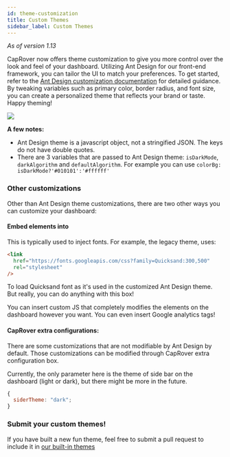 ```yaml
---
id: theme-customization
title: Custom Themes
sidebar_label: Custom Themes
---
```


_As of version 1.13_

CapRover now offers theme customization to give you more control over the look and feel of your dashboard. Utilizing Ant Design for our front-end framework, you can tailor the UI to match your preferences. To get started, refer to the [Ant Design customization documentation](https://ant.design/docs/react/customize-theme) for detailed guidance. By tweaking variables such as primary color, border radius, and font size, you can create a personalized theme that reflects your brand or taste. Happy theming!

![](/img/themes.gif)

**A few notes:**

- Ant Design theme is a javascript object, not a stringified JSON. The keys do not have double quotes.
- There are 3 variables that are passed to Ant Design theme: `isDarkMode`, `darkAlgorithm` and `defaultAlgorithm`. For example you can use `colorBg: isDarkMode?'#010101':'#ffffff'`

### Other customizations

Other than Ant Design theme customizations, there are two other ways you can customize your dashboard:

#### Embed elements into <head>

This is typically used to inject fonts. For example, the legacy theme, uses:

```html
<link
  href="https://fonts.googleapis.com/css?family=Quicksand:300,500"
  rel="stylesheet"
/>
```

To load Quicksand font as it's used in the customized Ant Design theme. But really, you can do anything with this box!

You can insert custom JS that completely modifies the elements on the dashboard however you want. You can even insert Google analytics tags!

#### CapRover extra configurations:

There are some customizations that are not modifiable by Ant Design by default. Those customizations can be modified through CapRover extra configuration box.

Currently, the only parameter here is the theme of side bar on the dashboard (light or dark), but there might be more in the future.

```js
{
  siderTheme: "dark";
}
```



### Submit your custom themes!

If you have built a new fun theme, feel free to submit a pull request to include it in [our built-in themes](https://github.com/caprover/caprover/tree/master/template/themes)
